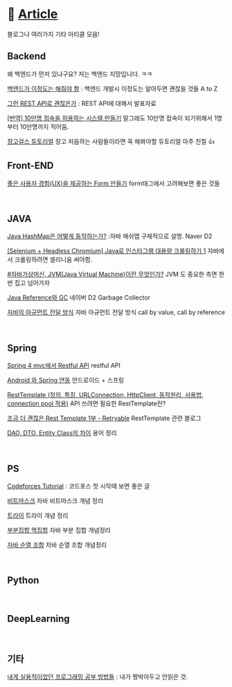 # 📰 [Article](Article.md)

블로그나 여러가지 기타 아티클 모음! 



## Backend

왜 백엔드가 먼저 있냐구요? 저는 백엔드 지망입니다. ㅋㅋ

[백엔드가 이정도는 해줘야 함](https://velog.io/@city7310/백엔드가-이정도는-해줘야-함-1.-컨텐츠의-동기와-개요) : 백엔드 개발시 이정도는 알아두면 괜찮을 것들 A to Z 

[그런 REST API로 괜찮은가](https://slides.com/eungjun/rest#/) : REST API에 대해서 발표자료

[[번역] 10만명 접속을 허용하는 시스템 만들기](https://brunch.co.kr/@jowlee/102?fbclid=IwAR0V_-iL-mt633VBjBVJrnnjVDwqpLHwybbQiOWhKIf7-C_Z_kfnSYe2Hi4) 말그래도 10만명 접속이 되기위해서 1명부터 10만명까지 적어둠.

[장고걸스 듀토리얼](https://tutorial.djangogirls.org/ko/django_installation/) 장고 처음하는 사람들이라면 꼭 해봐야할 듀토리얼 아주 친절 👍



## Front-END

[좋은 사용자 경험(UX)을 제공하는 Form 만들기](https://armadillo-dev.github.io/html/ux/makes-good-ux-form-with-html/) form태그에서 고려해보면 좋은 것들



&nbsp;

## JAVA

[Java HashMap은 어떻게 동작하는가?](https://d2.naver.com/helloworld/831311) :자바 해쉬맵 구체적으로 설명. Naver D2

[[Selenium + Headless Chromium] Java로 인스타그램 대용량 크롤링하기 1](https://joooootopia.tistory.com/m/26) 자바에서 크롤링하려면 셀리니움 써야함.

[#자바가상머신, JVM(Java Virtual Machine)이란 무엇인가?](https://asfirstalways.tistory.com/m/158?category=660807) JVM 도 중요한 측면 한번 집고 넘어가자

[Java Reference와 GC](https://d2.naver.com/helloworld/329631) 네이버 D2 Garbage Collector

[자바의 아규먼트 전달 방식](https://brunch.co.kr/@kd4/2) 자바 아규먼트 전달 방식 call by value, call by reference

&nbsp;

## Spring 

[Spring 4 mvc에서 Restful API](https://effectivesquid.tistory.com/m/entry/Spring-4-mvc에서-Restful-API) restful API 

[Android 와 Spring 연동](https://best421.tistory.com/m/86) 안드로이드 + 스프링

[RestTemplate (정의, 특징, URLConnection, HttpClient, 동작원리, 사용법, connection pool 적용)](https://sjh836.tistory.com/141) API 쓰려면 필요한 RestTemplate란?

[조금 더 괜찮은 Rest Template 1부 - Retryable](https://taetaetae.github.io/2020/03/22/better-rest-template-1-retryable/) RestTemplate 관련 블로그

[DAO, DTO, Entity Class의 차이](https://gmlwjd9405.github.io/2018/12/25/difference-dao-dto-entity.html) 용어 정리



&nbsp;

## PS

[Codeforces Tutorial](https://www.acmicpc.net/blog/view/7) : 코드포스 첫 시작때 보면 좋은 글

[비트마스크](https://ckdgus.tistory.com/m/38) 자바 비트마스크 개념 정리

[트라이](https://twpower.github.io/187-trie-concept-and-basic-problem) 트라이 개념 정리

[부분집합 멱집합](https://twpower.github.io/187-trie-concept-and-basic-problem) 자바 부분 집합 개념정리

[자바 순열 조합](https://limkydev.tistory.com/178) 자바 순열 조합 개념정리

&nbsp;

## Python

&nbsp;

## DeepLearning

&nbsp;



## 기타

[내게 실용적이었던 프로그래밍 공부 방법들](https://velog.io/@city7310/내가-공부하는-방식) : 내가 짱박아두고 안읽은 것.



&nbsp;

## 